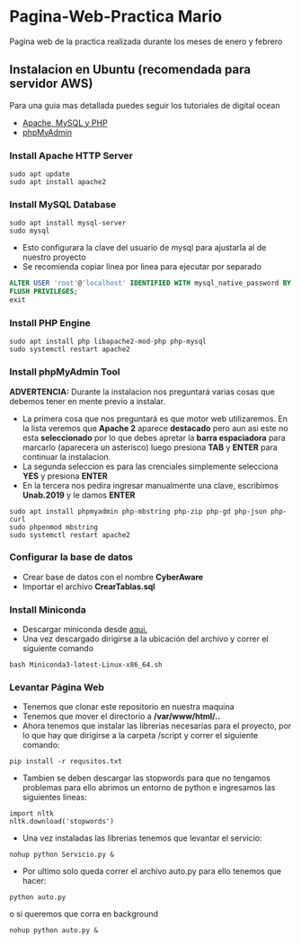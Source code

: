 # Pagina-Web-Practica Mario
Pagina web de la practica realizada durante los meses de enero y febrero
## Instalacion en Ubuntu (recomendada para servidor AWS)

Para una guia mas detallada puedes seguir los tutoriales de digital ocean
  - <a href="https://www.digitalocean.com/community/tutorials/how-to-install-linux-apache-mysql-php-lamp-stack-ubuntu-18-04">Apache, MySQL y PHP</a>
  - <a href="https://www.digitalocean.com/community/tutorials/how-to-install-and-secure-phpmyadmin-on-ubuntu-18-04">phpMyAdmin</a>

### Install Apache HTTP Server
```
sudo apt update
sudo apt install apache2
```
### Install MySQL Database
```
sudo apt install mysql-server
sudo mysql
```
- Esto configurara la clave del usuario de mysql para ajustarla al de nuestro proyecto
- Se recomienda copiar linea por linea para ejecutar por separado
```sql
ALTER USER 'root'@'localhost' IDENTIFIED WITH mysql_native_password BY 'Unab.2019';
FLUSH PRIVILEGES;
exit
```
### Install PHP Engine
```
sudo apt install php libapache2-mod-php php-mysql
sudo systemctl restart apache2
```
### Install phpMyAdmin Tool

<b>ADVERTENCIA:</b> Durante la instalacion nos preguntará varias cosas que debemos tener en mente previo a instalar.

- La primera cosa que nos preguntará es que motor web utilizaremos. En la lista veremos que <b>Apache 2</b> aparece <b>destacado</b> pero aun asi este no esta <b>seleccionado</b> por lo que debes apretar la <b>barra espaciadora</b> para marcarlo (aparecera un asterisco) luego presiona <b>TAB</b> y <b>ENTER</b> para continuar la instalacion.
- La segunda seleccion es para las crenciales simplemente selecciona <b>YES</b> y presiona <b>ENTER</b>
- En la tercera nos pedira ingresar manualmente una clave, escribimos <b>Unab.2019</b> y le damos <b>ENTER</b>
```
sudo apt install phpmyadmin php-mbstring php-zip php-gd php-json php-curl
sudo phpenmod mbstring
sudo systemctl restart apache2
```
### Configurar la base de datos
- Crear base de datos con el nombre <b>CyberAware</b>
- Importar el archivo <b>CrearTablas.sql</b>
### Install Miniconda
- Descargar miniconda desde <a href="https://docs.conda.io/en/latest/miniconda.html">aqui. </a>
- Una vez descargado dirigirse a la ubicación del archivo y correr el siguiente comando
```
bash Miniconda3-latest-Linux-x86_64.sh
```
### Levantar Página Web
- Tenemos que clonar este repositorio en nuestra maquina
- Tenemos que mover el directorio a <b>/var/www/html/..</b>
- Ahora tenemos que instalar las librerias necesarias para el proyecto, por lo que hay que dirigirse a la carpeta /script y correr el siguiente comando:
 ```
 pip install -r requsitos.txt
 ```
- Tambien se deben descargar las stopwords para que no tengamos problemas para ello abrimos un entorno de python e ingresamos  las siguientes lineas:
```
import nltk
nltk.download('stopwords')
```

- Una vez instaladas las librerias tenemos que levantar el servicio:
```
nohup python Servicio.py &
```
- Por ultimo solo queda correr el archivo auto.py para ello tenemos que hacer:
```
python auto.py
```
o si queremos que corra en background
```
nohup python auto.py &
```


